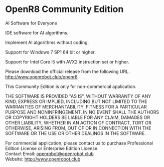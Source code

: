 # OpenR8 Community Edition   
 
AI Software for Everyone

IDE software for AI algorithms.

Implement AI algorithms without coding.
    
Support for Windows 7 SP1 64 bit or higher.

Support for Intel Core i5 with AVX2 instruction set or higher.
    
Please download the official release from the following URL. http://www.openrobot.club/openr8       

This Community Edition is only for non-commercial application.	
	
THE SOFTWARE IS PROVIDED "AS IS", WITHOUT WARRANTY OF ANY KIND, EXPRESS OR IMPLIED, INCLUDING BUT NOT LIMITED TO THE WARRANTIES OF MERCHANTABILITY, FITNESS FOR A PARTICULAR PURPOSE AND NONINFRINGEMENT. IN NO EVENT SHALL THE AUTHORS OR COPYRIGHT HOLDERS BE LIABLE FOR ANY CLAIM, DAMAGES OR OTHER LIABILITY, WHETHER IN AN ACTION OF CONTRACT, TORT OR OTHERWISE, ARISING FROM, OUT OF OR IN CONNECTION WITH THE SOFTWARE OR THE USE OR OTHER DEALINGS IN THE SOFTWARE.
	
For commercial application, please contact us to purchase Professional Edition License or Enterprise Edition License.  
Contact Email: openrobot@openrobot.club  
Website: http://www.openrobot.club  
